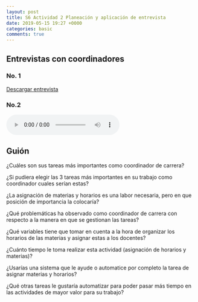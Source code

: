 ```yaml
---
layout: post
title: S6 Actividad 2 Planeación y aplicación de entrevista
date: 2019-05-15 19:27 +0000
categories: basic
comments: true
---
```


## Entrevistas con coordinadores

### No. 1

[Descargar entrevista](https://res.cloudinary.com/dfhxsuwjv/image/upload/v1558157215/entrevistas-v1.0_bjhvtc.pdf)

### No.2

<audio controls>
  <source src="https://res.cloudinary.com/dfhxsuwjv/video/upload/v1558810050/tanoshii/entrevista_compilada.mp3
" type="audio/mpeg">
Tu navegador no es compatible con elementos de audio.
</audio>

## Guión

¿Cuáles son sus tareas más importantes como coordinador de carrera?

¿Si pudiera elegir las 3 tareas más importantes en su trabajo como coordinador cuales serían estas?

¿La asignación de materias y horarios es una labor necesaria, pero en que posición de importancia la colocaría?

¿Qué problemáticas ha observado como coordinador de carrera con respecto a la manera en que se gestionan las tareas?

¿Qué variables tiene que tomar en cuenta a la hora de organizar los horarios de las materias y asignar estas a los docentes?

¿Cuánto tiempo le toma realizar esta actividad (asignación de horarios y materias)?

¿Usarías una sistema que le ayude o  automatice por completo la tarea de asignar materias y horarios?

¿Qué otras tareas le gustaría automatizar para poder pasar más tiempo en las actividades de mayor valor para su trabajo?
